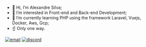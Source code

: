 - 👋 Hi, I’m Alexandre Silva;
- 👀 I’m interested in Front-end and Back-end Development;
- 🌱 I’m currently learning PHP using the framework Laravel, Vuejs, Docker, Aws, Gcp;
- ☝️  Only one way.

  
<div>
  <a href="https://mail.google.com/mail/u/0/#inbox?compose=CllgCJvqsKfhNmrFVHntSzCBNNcshjChDgbTHTfrrhqrmcgzCKBhNQvPCDNZLvqGFsdFXDwWMLV"><img src="https://img.shields.io/badge/Gmail-D14836?style=for-the-badge&logo=gmail&logoColor=white" alt="email"></a>
<a href="https://discord.gg/wndB7fPjy9"><img src="https://img.shields.io/badge/Discord-7289DA?style=for-the-badge&logo=discord&logoColor=white" alt="discord"></a>

</div>
